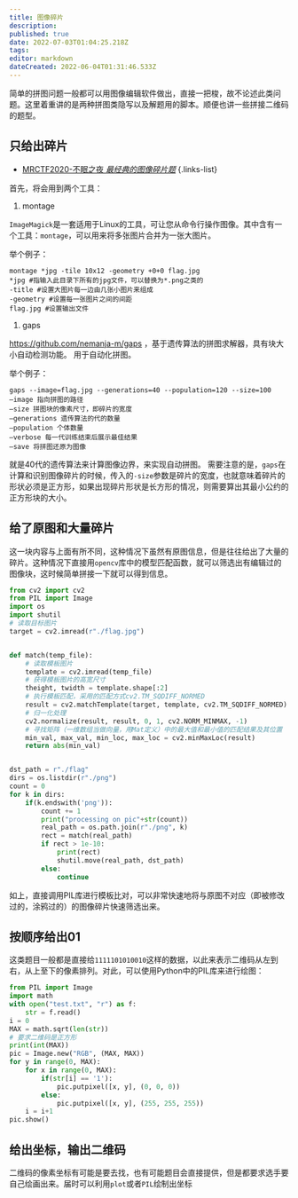 ```yaml
---
title: 图像碎片
description: 
published: true
date: 2022-07-03T01:04:25.218Z
tags: 
editor: markdown
dateCreated: 2022-06-04T01:31:46.533Z
---
```


简单的拼图问题一般都可以用图像编辑软件做出，直接一把梭，故不论述此类问题。这里着重讲的是两种拼图类隐写以及解题用的脚本。顺便也讲一些拼接二维码的题型。

## 只给出碎片

- [MRCTF2020-不眠之夜 *最经典的图像碎片题*](https://buuoj.cn/challenges#%5BMRCTF2020%5D%E4%B8%8D%E7%9C%A0%E4%B9%8B%E5%A4%9C)
{.links-list}


首先，将会用到两个工具：

1. montage

`ImageMagick`是一套适用于Linux的工具，可让您从命令行操作图像。其中含有一个工具：`montage`，可以用来将多张图片合并为一张大图片。

举个例子：

```shell
montage *jpg -tile 10x12 -geometry +0+0 flag.jpg
*jpg #指输入此目录下所有的jpg文件，可以替换为*.png之类的
-title #设置大图片每一边由几张小图片来组成
-geometry #设置每一张图片之间的间距
flag.jpg #设置输出文件
```

1. gaps

https://github.com/nemanja-m/gaps ，基于遗传算法的拼图求解器，具有块大小自动检测功能。 用于自动化拼图。

举个例子：

```shell
gaps --image=flag.jpg --generations=40 --population=120 --size=100
–image 指向拼图的路径
–size 拼图块的像素尺寸，即碎片的宽度
–generations 遗传算法的代的数量
–population 个体数量
–verbose 每一代训练结束后展示最佳结果
–save 将拼图还原为图像
```

就是40代的遗传算法来计算图像边界，来实现自动拼图。
需要注意的是，`gaps`在计算和识别图像碎片的时候，传入的`-size`参数是碎片的宽度，也就意味着碎片的形状必须是正方形，如果出现碎片形状是长方形的情况，则需要算出其最小公约的正方形块的大小。

## 给了原图和大量碎片

这一块内容与上面有所不同，这种情况下虽然有原图信息，但是往往给出了大量的碎片。这种情况下直接用`opencv`库中的模型匹配函数，就可以筛选出有编辑过的图像块，这时候简单拼接一下就可以得到信息。

```python
from cv2 import cv2
from PIL import Image
import os
import shutil
# 读取目标图片
target = cv2.imread(r"./flag.jpg")


def match(temp_file):
    # 读取模板图片
    template = cv2.imread(temp_file)
    # 获得模板图片的高宽尺寸
    theight, twidth = template.shape[:2]
    # 执行模板匹配，采用的匹配方式cv2.TM_SQDIFF_NORMED
    result = cv2.matchTemplate(target, template, cv2.TM_SQDIFF_NORMED)
    # 归一化处理
    cv2.normalize(result, result, 0, 1, cv2.NORM_MINMAX, -1)
    # 寻找矩阵（一维数组当做向量，用Mat定义）中的最大值和最小值的匹配结果及其位置
    min_val, max_val, min_loc, max_loc = cv2.minMaxLoc(result)
    return abs(min_val)


dst_path = r"./flag"
dirs = os.listdir(r"./png")
count = 0
for k in dirs:
    if(k.endswith('png')):
        count += 1
        print("processing on pic"+str(count))
        real_path = os.path.join(r"./png", k)
        rect = match(real_path)
        if rect > 1e-10:
            print(rect)
            shutil.move(real_path, dst_path)
        else:
            continue

```

如上，直接调用PIL库进行模板比对，可以非常快速地将与原图不对应（即被修改过的，涂鸦过的）的图像碎片快速筛选出来。

## 按顺序给出01

这类题目一般都是直接给`1111101010010`这样的数据，以此来表示二维码从左到右，从上至下的像素排列。对此，可以使用Python中的PIL库来进行绘图：

```python
from PIL import Image
import math
with open("test.txt", "r") as f:
    str = f.read()
i = 0
MAX = math.sqrt(len(str))
# 要求二维码是正方形
print(int(MAX))
pic = Image.new("RGB", (MAX, MAX))
for y in range(0, MAX):
    for x in range(0, MAX):
        if(str[i] == '1'):
            pic.putpixel([x, y], (0, 0, 0))
        else:
            pic.putpixel([x, y], (255, 255, 255))
    i = i+1
pic.show()

```

## 给出坐标，输出二维码

二维码的像素坐标有可能是要去找，也有可能题目会直接提供，但是都要求选手要自己绘画出来。届时可以利用`plot`或者`PIL`绘制出坐标